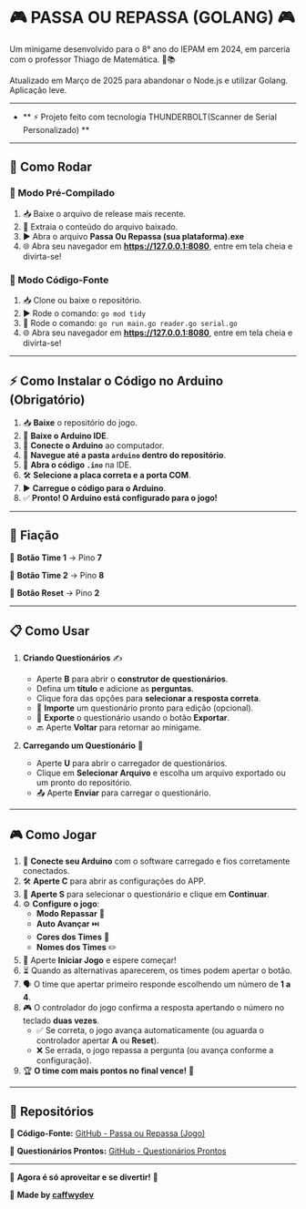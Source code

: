 # 🎮 PASSA OU REPASSA (GOLANG) 🎮

Um minigame desenvolvido para o 8° ano do IEPAM em 2024, em parceria com o professor Thiago de Matemática. 🏫📚

Atualizado em Março de 2025 para abandonar o Node.js e utilizar Golang. Aplicação leve.


---

- ** ⚡ Projeto feito com tecnologia THUNDERBOLT(Scanner de Serial Personalizado) **

---

## 🚀 Como Rodar

### 🔹 Modo Pré-Compilado
1. 📥 Baixe o arquivo de release mais recente.
2. 📂 Extraia o conteúdo do arquivo baixado.
3. ▶️ Abra o arquivo **Passa Ou Repassa (sua plataforma).exe**
4. 🌐 Abra seu navegador em **https://127.0.0.1:8080**, entre em tela cheia e divirta-se!

### 🔹 Modo Código-Fonte
1. 📥 Clone ou baixe o repositório.
2. ▶️ Rode o comando: `go mod tidy`
2. 🔧 Rode o comando: `go run main.go reader.go serial.go`
3. 🌐 Abra seu navegador em **https://127.0.0.1:8080**, entre em tela cheia e divirta-se!

---

## ⚡ Como Instalar o Código no Arduino (Obrigatório)

1. 📥 **Baixe** o repositório do jogo.
2. 📝 **Baixe o Arduino IDE**.
3. 🔌 **Conecte o Arduino** ao computador.
4. 📂 **Navegue até a pasta `arduino` dentro do repositório**.
5. 📜 **Abra o código `.ino`** na IDE.
6. 🛠️ **Selecione a placa correta e a porta COM**.
7. ▶️ **Carregue o código para o Arduino**.
8. ✅ **Pronto! O Arduino está configurado para o jogo!**

---

## 🔌 Fiação

🔹 **Botão Time 1** → Pino **7**

🔹 **Botão Time 2** → Pino **8**

🔹 **Botão Reset** → Pino **2**

---

## 📋 Como Usar

1. **Criando Questionários** ✍️
   - Aperte **B** para abrir o **construtor de questionários**.
   - Defina um **título** e adicione as **perguntas**.
   - Clique fora das opções para **selecionar a resposta correta**.
   - 📂 **Importe** um questionário pronto para edição (opcional).
   - 💾 **Exporte** o questionário usando o botão **Exportar**.
   - 🔙 Aperte **Voltar** para retornar ao minigame.

2. **Carregando um Questionário** 📂
   - Aperte **U** para abrir o carregador de questionários.
   - Clique em **Selecionar Arquivo** e escolha um arquivo exportado ou um pronto do repositório.
   - 📤 Aperte **Enviar** para carregar o questionário.

---

## 🎮 Como Jogar

1. 🔌 **Conecte seu Arduino** com o software carregado e fios corretamente conectados.
2. 🛠️ **Aperte C** para abrir as configurações do APP.
3. 📑 **Aperte S** para selecionar o questionário e clique em **Continuar**.
4. ⚙️ **Configure o jogo**:
   - **Modo Repassar** 🔄
   - **Auto Avançar** ⏭️
   - **Cores dos Times** 🎨
   - **Nomes dos Times** ✏️
5. 🚀 Aperte **Iniciar Jogo** e espere começar!
6. ⏳ Quando as alternativas aparecerem, os times podem apertar o botão.
7. 🗣️ O time que apertar primeiro responde escolhendo um número de **1 a 4**.
8. 🎮 O controlador do jogo confirma a resposta apertando o número no teclado **duas vezes**.
   - ✅ Se correta, o jogo avança automaticamente (ou aguarda o controlador apertar **A** ou **Reset**).
   - ❌ Se errada, o jogo repassa a pergunta (ou avança conforme a configuração).
9. 🏆 **O time com mais pontos no final vence!** 🎉

---

## 🔗 Repositórios

🔹 **Código-Fonte:** [GitHub - Passa ou Repassa (Jogo)](https://github.com/caffwydev/passa-ou-repassa-src-go)

🔹 **Questionários Prontos:** [GitHub - Questionários Prontos](https://github.com/caffwydev/questionarios-prontos)

---

🎉 **Agora é só aproveitar e se divertir!** 🎉

🔗 **Made by [caffwydev](https://github.com/caffwydev)**